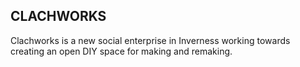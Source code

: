 ## CLACHWORKS

Clachworks is a new social enterprise in Inverness working towards creating an open DIY space for making and remaking.
